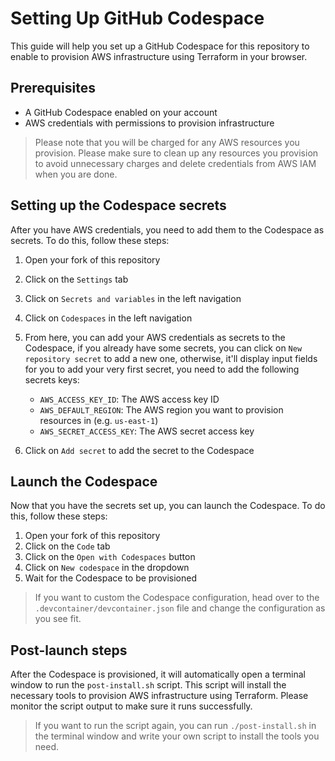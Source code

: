 # Setting Up GitHub Codespace

This guide will help you set up a GitHub Codespace for this repository to enable to provision AWS infrastructure using Terraform in your browser.

## Prerequisites

- A GitHub Codespace enabled on your account
- AWS credentials with permissions to provision infrastructure

> Please note that you will be charged for any AWS resources you provision. Please make sure to clean up any resources you provision to avoid unnecessary charges and delete credentials from AWS IAM when you are done.

## Setting up the Codespace secrets

After you have AWS credentials, you need to add them to the Codespace as secrets. To do this, follow these steps:

1. Open your fork of this repository
2. Click on the `Settings` tab
3. Click on `Secrets and variables` in the left navigation
4. Click on `Codespaces` in the left navigation
5. From here, you can add your AWS credentials as secrets to the Codespace, if you already have some secrets, you can click on `New repository secret` to add a new one, otherwise, it'll display input fields for you to add your very first secret, you need to add the following secrets keys:

   - `AWS_ACCESS_KEY_ID`: The AWS access key ID
   - `AWS_DEFAULT_REGION`: The AWS region you want to provision resources in (e.g. `us-east-1`)
   - `AWS_SECRET_ACCESS_KEY`: The AWS secret access key

6. Click on `Add secret` to add the secret to the Codespace

## Launch the Codespace

Now that you have the secrets set up, you can launch the Codespace. To do this, follow these steps:

1. Open your fork of this repository
2. Click on the `Code` tab
3. Click on the `Open with Codespaces` button
4. Click on `New codespace` in the dropdown
5. Wait for the Codespace to be provisioned

> If you want to custom the Codespace configuration, head over to the `.devcontainer/devcontainer.json` file and change the configuration as you see fit.

## Post-launch steps

After the Codespace is provisioned, it will automatically open a terminal window to run the `post-install.sh` script. This script will install the necessary tools to provision AWS infrastructure using Terraform. Please monitor the script output to make sure it runs successfully.

> If you want to run the script again, you can run `./post-install.sh` in the terminal window and write your own script to install the tools you need.